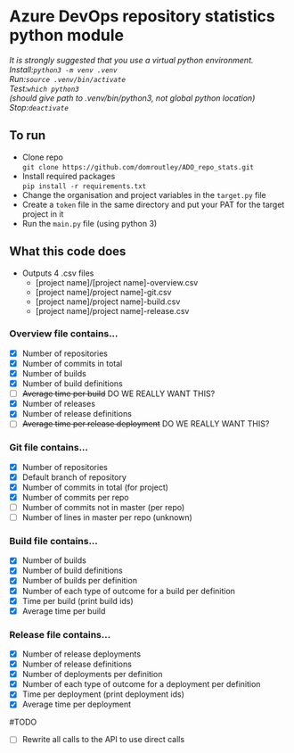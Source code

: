 # Azure DevOps repository statistics python module

*It is strongly suggested that you use a virtual python environment.  
Install:`python3 -m venv .venv`  
Run:`source .venv/bin/activate`  
Test:`which python3`  
(should give path to .venv/bin/python3, not global python location)  
Stop:`deactivate`*

## To run
- Clone repo  
  `git clone https://github.com/domroutley/ADO_repo_stats.git`
- Install required packages  
  `pip install -r requirements.txt`
- Change the organisation and project variables in the `target.py` file
- Create a `token` file in the same directory and put your PAT for the target project in it
- Run the `main.py` file (using python 3)


## What this code does
- Outputs 4 .csv files
  - [project name]/[project name]-overview.csv
  - [project name]/project name]-git.csv
  - [project name]/project name]-build.csv
  - [project name]/project name]-release.csv

### Overview file contains...
- [x] Number of repositories
- [x] Number of commits in total
- [x] Number of builds
- [x] Number of build definitions
- [ ] ~~Average time per build~~ DO WE REALLY WANT THIS?
- [x] Number of releases
- [x] Number of release definitions
- [ ] ~~Average time per release deployment~~ DO WE REALLY WANT THIS?

### Git file contains...
- [x] Number of repositories
- [x] Default branch of repository
- [x] Number of commits in total (for project)
- [x] Number of commits per repo
- [ ] Number of commits not in master (per repo)
- [ ] Number of lines in master per repo (unknown)

### Build file contains...
- [x] Number of builds
- [x] Number of build definitions
- [x] Number of builds per definition
- [x] Number of each type of outcome for a build per definition
- [x] Time per build (print build ids)
- [x] Average time per build

### Release file contains...
- [x] Number of release deployments
- [x] Number of release definitions
- [x] Number of deployments per definition
- [x] Number of each type of outcome for a deployment per definition
- [x] Time per deployment (print deployment ids)
- [x] Average time per deployment

#TODO
- [ ] Rewrite all calls to the API to use direct calls
